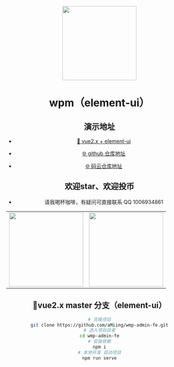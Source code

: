 <div align="center"><img width="200" src="https://gitee.com/amingxiansen/images/logo/logo-common.png"/>
<h1> wpm（element-ui） </h1>

## 演示地址

- [🎉 vue2.x + element-ui ](http://49.235.109.180:3000/#/login)

- [🌐 github 仓库地址](https://github.com/aMiing/wmp-admin-fe/tree/dev)

- [🌐 码云仓库地址](https://gitee.com/chu1204505056/vue-admin-beautiful?_from=gitee_search)

## 欢迎star、欢迎投币

- 请我喝杯咖啡，有疑问可直接联系 QQ 1006934861 

<table>
<tr>
<td>
<img width="200px" src="https://gitee.com/amingxiansen/images/qr_code/zfb.jpeg">
</td>
<td>
<img width="200px" src="https://gitee.com/amingxiansen/images/qr_code/wechat.jpeg">
</td>
</tr>
</table>


## 🌱vue2.x master 分支（element-ui）

```bash
# 克隆项目
git clone https://github.com/aMiing/wmp-admin-fe.git
# 进入项目目录
cd wmp-admin-fe
# 安装依赖
npm i
# 本地开发 启动项目
npm run serve
```
